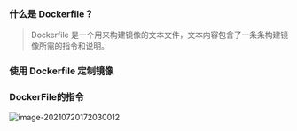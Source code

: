 ### 什么是 Dockerfile？

> Dockerfile 是一个用来构建镜像的文本文件，文本内容包含了一条条构建镜像所需的指令和说明。

### 使用 Dockerfile 定制镜像

### DockerFile的指令



![image-20210720172030012](E:\OneDrive\随心记\Docker学习\images\image-20210720172030012.png)


